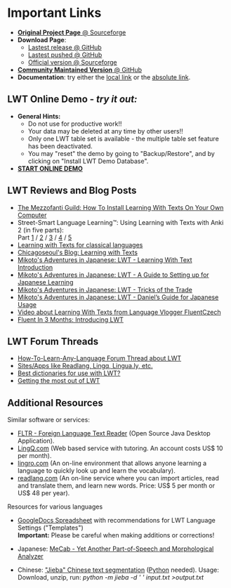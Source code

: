 # Important Links

* [**Original Project Page** @ Sourceforge](http://sourceforge.net/projects/learning-with-texts/)
* **Download Page**: 
  * [Lastest release @ GitHub](https://github.com/HugoFara/lwt/releases/latest)
  * [Lastest pushed @ GitHub](https://github.com/HugoFara/lwt/archive/refs/heads/master.zip)
  * [Official version @ Sourceforge](http://sourceforge.net/projects/learning-with-texts/files/)
* [**Community Maintained Version** @ GitHub](https://github.com/HugoFara/lwt)
* **Documentation**: try either the [local link](index.html) or the [absolute link](https://hugofara.github.io/lwt/index.html).

## LWT Online Demo - *try it out:*

* **General Hints:**
  * Do not use for productive work!!
  * Your data may be deleted at any time by other users!!
  * Only one LWT table set is available - the multiple table set feature has been deactivated.
  * You may "reset" the demo by going to "Backup/Restore", and by clicking on "Install LWT Demo Database".
* [**START ONLINE DEMO**](https://learning-with-texts.sourceforge.io/testdb/index.php)

## LWT Reviews and Blog Posts

* [The Mezzofanti Guild: How To Install Learning With Texts On Your Own Computer](https://www.mezzoguild.com/how-to-install-learning-with-texts-lwt/)
* Street-Smart Language Learning™: Using Learning with Texts with Anki 2 (in five parts):  
    Part [1](http://www.streetsmartlanguagelearning.com/2012/12/using-learning-with-texts-with-anki-2.html) / [2](http://www.streetsmartlanguagelearning.com/2013/01/using-learning-with-texts-with-anki-2.html) / [3](http://www.streetsmartlanguagelearning.com/2013/01/using-learning-with-texts-with-anki-2_8.html) / [4](http://www.streetsmartlanguagelearning.com/2013/01/using-learning-with-texts-with-anki-2_15.html) / [5](http://www.streetsmartlanguagelearning.com/2013/01/using-learning-with-texts-with-anki-2_21.html)
* [Learning with Texts for classical languages](https://diyclassics.com/2014/04/11/learning-with-texts-for-classical-languages/)
* [Chicagoseoul's Blog: Learning with Texts](http://chicagoseoul.wordpress.com/2011/07/19/learning-with-texts/)
* [Mikoto's Adventures in Japanese: LWT - Learning With Text Introduction](http://mikotoneko.wordpress.com/2012/03/09/lwtp1/)
* [Mikoto's Adventures in Japanese: LWT - A Guide to Setting up for Japanese Learning](http://mikotoneko.wordpress.com/2012/03/13/lwt-a-guide-to-setting-up-for-japanese-learning/)
* [Mikoto's Adventures in Japanese: LWT - Tricks of the Trade](http://mikotoneko.wordpress.com/2012/04/06/lwt-tricks-of-the-trade/)
* [Mikoto's Adventures in Japanese: LWT - Daniel’s Guide for Japanese Usage](http://mikotoneko.wordpress.com/2012/04/17/lwt-daniels-guide-for-japanese-useage/)
* [Video about Learning With Texts from Language Vlogger FluentCzech](http://www.youtube.com/watch?v=QSLPOATWAU4)
* [Fluent In 3 Months: Introducing LWT](http://www.fluentin3months.com/learning-with-texts/)  

## LWT Forum Threads

* [How-To-Learn-Any-Language Forum Thread about LWT](http://how-to-learn-any-language.com/forum/forum_posts.asp?TID=28312&PN=1&TPN=1)
* [Sites/Apps like Readlang, Lingq, Lingua.ly, etc.](https://forum.language-learners.org/viewtopic.php?f=19&t=1993)
* [Best dictionaries for use with LWT?](https://forum.language-learners.org/viewtopic.php?f=19&t=5648)
* [Getting the most out of LWT](https://forum.language-learners.org/viewtopic.php?f=19&t=7156)

## Additional Resources

Similar software or services:

* [FLTR - Foreign Language Text Reader](https://sourceforge.net/projects/foreign-language-text-reader/) (Open Source Java Desktop Application).
* [LingQ.com](http://lingq.com) (Web based service with tutoring. An account costs US$ 10 per month).
* [lingro.com](http://lingro.com/) (An on-line environment that allows anyone learning a language to quickly look up and learn the vocabulary).
* [readlang.com](http://readlang.com/) (An on-line service where you can import articles, read and translate them, and learn new words. Price: US$ 5 per month or US$ 48 per year).

Resources for various languages

* [GoogleDocs Spreadsheet](http://tinyurl.com/cbpndlt) with recommendations for LWT Language Settings ("Templates")  
        **Important:** Please be careful when making additions or corrections!
* Japanese: [MeCab - Yet Another Part-of-Speech and Morphological Analyzer](http://taku910.github.io/mecab/)

* Chinese: ["Jieba" Chinese text segmentation](https://github.com/fxsjy/jieba) ([Python](https://www.python.org/) needed). Usage: Download, unzip, run: *python -m jieba -d ' ' input.txt >output.txt*


